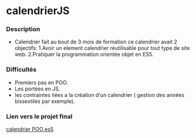 # calendrierJS

### Description 

* Calendrier fait au bout de 3 mois de formation ce calendrier avait 2 objectifs:
1.Avoir un element calendrier réutilisable pour tout type de site web.
2.Pratiquer la programmation orientée objet en ES5.

### Difficultés

* Premiers pas en POO.
* Les portées en JS.
* les contraintes liées a la création d'un calendrier ( gestion des années bissextiles par exemple).


### Lien vers le projet final 

[calendrier POO es5](http://www.severin-t.top/calendrierJS/)
